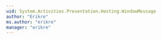 ```yaml
---
uid: System.Activities.Presentation.Hosting.WindowMessage
author: "Erikre"
ms.author: "erikre"
manager: "erikre"
---
```


